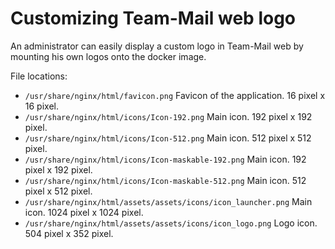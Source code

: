 # Customizing Team-Mail web logo

An administrator can easily display a custom logo in Team-Mail web by mounting his own logos onto the docker image.

File locations:

 - `/usr/share/nginx/html/favicon.png` Favicon of the application. 16 pixel x 16 pixel.
 - `/usr/share/nginx/html/icons/Icon-192.png` Main icon. 192 pixel x 192 pixel.
 - `/usr/share/nginx/html/icons/Icon-512.png` Main icon. 512 pixel x 512 pixel.
 - `/usr/share/nginx/html/icons/Icon-maskable-192.png` Main icon. 192 pixel x 192 pixel.
 - `/usr/share/nginx/html/icons/Icon-maskable-512.png` Main icon. 512 pixel x 512 pixel.
 - `/usr/share/nginx/html/assets/assets/icons/icon_launcher.png` Main icon. 1024 pixel x 1024 pixel.
 - `/usr/share/nginx/html/assets/assets/icons/icon_logo.png` Logo icon. 504 pixel x 352 pixel.
